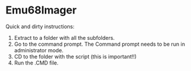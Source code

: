 # Emu68Imager

Quick and dirty instructions:

1. Extract to a folder with all the subfolders.
2. Go to the command prompt. The Command prompt needs to be run in administrator mode. 
3. CD to the folder with the script (this is important!!)
4. Run the .CMD file.
